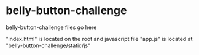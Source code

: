 # belly-button-challenge
belly-button-challenge files go here

"index.html" is located on the root and javascript file "app.js" is located at "belly-button-challenge/static/js"
